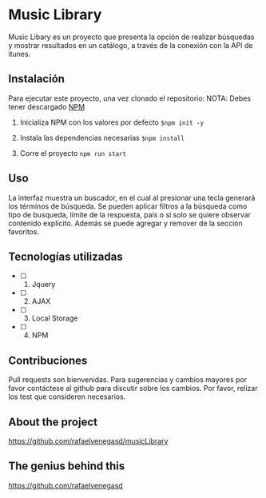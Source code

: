 # Music Library
Music Libary es un proyecto que presenta la opción de realizar búsquedas y mostrar resultados en un catálogo, a través de la conexión con la API de itunes. 


## Instalación
Para ejecutar este proyecto, una vez clonado el repositorio: 
NOTA: Debes tener descargado [NPM](https://www.npmjs.com/get-npm)

1. Inicializa NPM con los valores por defecto
```$npm init -y```

2. Instala las dependencias necesarias 
```$npm install```

3. Corre el proyecto
```npm run start```

## Uso
La interfaz muestra un buscador, en el cual al presionar una tecla generará los términos de búsqueda. 
Se pueden aplicar filtros a la búsqueda como tipo de busqueda, límite de la respuesta, país o si solo se quiere observar contenido explícito. 
Además se puede agregar y remover de la sección favoritos. 

## Tecnologías utilizadas
- [ ] 1. Jquery
- [ ] 2. AJAX
- [ ] 3. Local Storage
- [ ] 4. NPM

## Contribuciones
Pull requests son bienvenidas. Para sugerencias y cambios mayores por favor contáctese al github para discutir sobre los cambios. 
Por favor, relizar los test que consideren necesarios. 

## About the project
https://github.com/rafaelvenegasd/musicLibrary

## The genius behind this
https://github.com/rafaelvenegasd